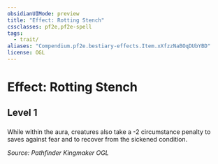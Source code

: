```yaml
---
obsidianUIMode: preview
title: "Effect: Rotting Stench"
cssclasses: pf2e,pf2e-spell
tags:
  - trait/
aliases: "Compendium.pf2e.bestiary-effects.Item.xXfzzNaBOqDUbYBD"
license: OGL
---
```

# Effect: Rotting Stench
## Level 1
### 






While within the aura, creatures also take a -2 circumstance penalty to saves against fear and to recover from the sickened condition.

*Source: Pathfinder Kingmaker*
*OGL*